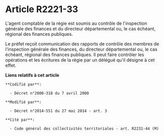 # Article R2221-33

L'agent comptable de la régie est soumis au contrôle de l'inspection générale des finances et du        directeur
départemental ou, le cas échéant, régional des finances publiques. 

Le préfet reçoit communication des rapports de contrôle des membres de l'inspection générale des finances, du
directeur départemental ou, le cas échéant, régional des finances publiques. Il peut faire contrôler les opérations et les
écritures de la régie par un délégué qu'il désigne à cet effet.

**Liens relatifs à cet article**

	**Codifié par**:

	  - Décret n°2000-318 du 7 avril 2000

	**Modifié par**:

	  - Décret n°2014-551 du 27 mai 2014 - art. 3

	**Cité par**:

	  - Code général des collectivités territoriales - art. R2231-44 (M)
